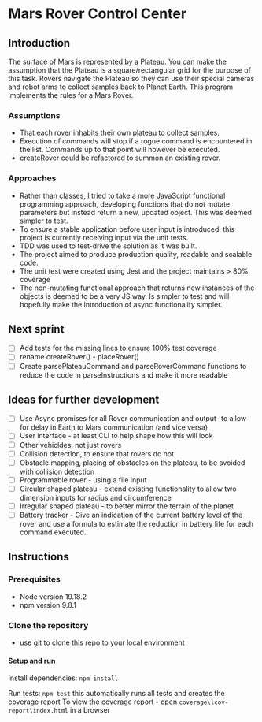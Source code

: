 # Mars Rover Control Center

## Introduction
The surface of Mars is represented by a Plateau. You can make the assumption that the
Plateau is a square/rectangular grid for the purpose of this task.
Rovers navigate the Plateau so they can use their special cameras and robot arms to collect samples back to Planet Earth.
This program implements the rules for a Mars Rover. 

### Assumptions
* That each rover inhabits their own plateau to collect samples. 
* Execution of commands will stop if a rogue command is encountered in the list. Commands up to that point will however be executed. 
* createRover could be refactored to summon an existing rover. 

### Approaches
* Rather than classes, I tried to take a more JavaScript functional programming approach, developing functions that do not mutate parameters but instead return a new, updated object. This was deemed simpler to test. 
* To ensure a stable application before user input is introduced, this project is currently receiving input via the unit tests.
* TDD was used to test-drive the solution as it was built.
* The project aimed to produce production quality, readable and scalable code. 
* The unit test were created using Jest and the project maintains > 80% coverage 
* The non-mutating functional approach that returns new instances of the objects is deemed to be a very JS way. Is simpler to test and will hopefully make the introduction of async functionality simpler.

## Next sprint
+ [ ] Add tests for the missing lines to ensure 100% test coverage
+ [ ] rename createRover() - placeRover()
+ [ ] Create parsePlateauCommand and parseRoverCommand functions to reduce the code in parseInstructions and make it more readable

## Ideas for further development
+ [ ] Use Async promises for all Rover communication and output- to allow for delay in Earth to Mars communication (and vice versa)
+ [ ] User interface - at least CLI to help shape how this will look
+ [ ] Other vehicldes, not just rovers
+ [ ] Collision detection, to ensure that rovers do not 
+ [ ] Obstacle mapping, placing of obstacles on the plateau, to be avoided with collision detection
+ [ ] Programmable rover - using a file input
+ [ ] Circular shaped plateau - extend existing functionality to allow two dimension inputs for radius and circumference
+ [ ] Irregular shaped plateau - to better mirror the terrain of the planet
+ [ ] Battery tracker - Give an indication of the current battery level of the rover and use a formula to estimate the reduction in battery life for each command executed.

## Instructions
### Prerequisites
* Node version 19.18.2
* npm version 9.8.1
### Clone the repository
-   use git to clone this repo to your local environment
#### Setup and run

Install dependencies: `npm install`

Run tests: `npm test` this automatically runs all tests and creates the coverage report
To view the coverage report - open `coverage\lcov-report\index.html` in a browser
